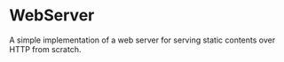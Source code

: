 # WebServer
A simple implementation of a web server for serving static contents over HTTP from scratch.
